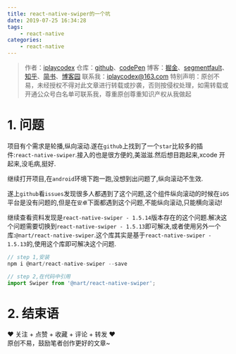 ```yaml
---
title: react-native-swiper的一个坑
date: 2019-07-25 16:34:28
tags:
    - react-native
categories:
    - react-native
---
```


> 作者：[iplaycodex](http://iplaycodex.com)
> 仓库：[github](https://github.com/iplaycodex)、[codePen](https://codepen.io/iplaycodex)
> 博客：[掘金](https://juejin.im/user/3597257774478359)、[segmentfault](https://segmentfault.com/u/iplaycodex)、[知乎](https://www.zhihu.com/people/CallMeAllenLliu)、[简书](https://www.jianshu.com/u/9cd27f169c7e)、[博客园](https://www.cnblogs.com/)
> 联系我：[iplaycodex@163.com](iplaycodex@163.com)
> 特别声明：原创不易，未经授权不得对此文章进行转载或抄袭，否则按侵权处理，如需转载或开通公众号白名单可联系我，尊重原创尊重知识产权从我做起

# 1. 问题

项目有个需求是轮播,纵向滚动.遂在`github`上找到了一个`star`比较多的插件:`react-native-swiper`.接入的也是很方便的,美滋滋.然后想目跑起来,xcode 开起来,没毛病,挺好.

继续打开项目,在`android`环境下跑一跑,没想到出问题了,纵向滚动不生效.

遂上`github`看`issues`发现很多人都遇到了这个问题,这个组件纵向滚动的时候在`iOS`平台是没有问题的,但是在`安卓`下面都遇到这个问题,不能纵向滚动,只能横向滚动!

继续查看资料发现是`react-native-swiper - 1.5.14`版本存在的这个问题.解决这个问题需要切换到`react-native-swiper - 1.5.13`即可解决,或者使用另外一个库:`@nart/react-native-swiper`.这个库其实是基于`react-native-swiper - 1.5.13`的,使用这个库即可解决这个问题.

```javascript
// step 1,安装
npm i @nart/react-native-swiper --save

// step 2,在代码中引用
import Swiper from '@nart/react-native-swiper';
```

# 2. 结束语

❤️ 关注 + 点赞 + 收藏 + 评论 + 转发 ❤️ <br/>原创不易，鼓励笔者创作更好的文章~

<link rel="stylesheet" href="https://unpkg.com/gitalk/dist/gitalk.css">
<script src="https://unpkg.com/gitalk@latest/dist/gitalk.min.js"></script>

<div id="gitalk-container"></div>     
<script type="text/javascript">
    var gitalk = new Gitalk({
    // gitalk的主要参数
      clientID: `e4890482436f9cd96039`,
      clientSecret: `0425bf39d0c5cdedf4ae60a72fbd7a3d58d7d99e`,
      repo: `codeCheeseIssues`,
      owner: 'wawsc5354524',
      admin: ['wawsc5354524'],
      id: 'react-native-r21g',
        });
      gitalk.render('gitalk-container');
</script>

